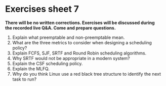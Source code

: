# Exercises sheet 7

**There will be no written corrections. Exercises will be discussed during the recorded live Q&A. Come and prepare questions.**

1. Explain what preemptable and non-preemptable mean.
2. What are the three metrics to consider when designing a scheduling policy?
3. Explain FCFS, SJF, SRTF and Round Robin scheduling algorithms.
4. Why SRTF would not be appropriate in a modern system?
5. Explain the CSF scheduling policy.
6. Explain the MLFQ.
7. Why do you think Linux use a red black tree structure to identify the next task to run? 
